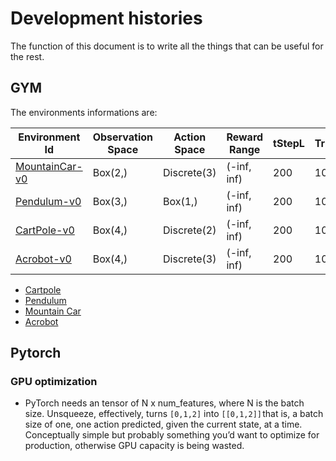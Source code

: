 # Development histories
The function of this document is to write all the things that can be useful for the rest.

## GYM
The environments informations are:

|Environment Id|Observation Space|Action Space|Reward Range|tStepL|Trials|rThresh|
|---|---|---|---|---|---|---|
| [MountainCar-v0](https://gym.openai.com/envs/MountainCar-v0)|Box(2,)|Discrete(3)|(-inf, inf)|200|100|-110.0|
| [Pendulum-v0](https://gym.openai.com/envs/Pendulum-v0)|Box(3,)|Box(1,)|(-inf, inf)|200|100|None|
| [CartPole-v0](https://gym.openai.com/envs/CartPole-v0)|Box(4,)|Discrete(2)|(-inf, inf)|200|100|195.0|
| [Acrobot-v0](https://gym.openai.com/envs/Acrobot-v0)|Box(4,)|Discrete(3)|(-inf, inf)|200|100|-100|

- [Cartpole](https://github.com/openai/gym/wiki/CartPole-v0)
- [Pendulum](https://github.com/openai/gym/wiki/Pendulum-v0)
- [Mountain Car](https://github.com/openai/gym/wiki/MountainCar-v0)
- [Acrobot](https://github.com/openai/gym/blob/master/gym/envs/classic_control/acrobot.py)
## Pytorch

### GPU optimization

- PyTorch needs an tensor of N x num_features, where N is the batch size. Unsqueeze, effectively, 
  turns `[0,1,2]` into `[[0,1,2]]` that is, a batch size of one, one action predicted, given the current
  state, at a time. Conceptually simple but probably something you’d want to optimize for production, 
  otherwise GPU capacity is being wasted. 